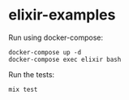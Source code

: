 # elixir-examples

Run using docker-compose:

```
docker-compose up -d
docker-compose exec elixir bash
```

Run the tests:

```
mix test
```